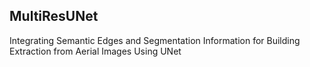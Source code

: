 ## MultiResUNet

Integrating Semantic Edges and Segmentation Information for Building Extraction from Aerial Images Using UNet
